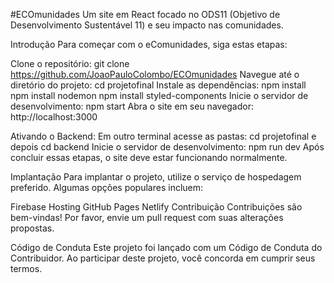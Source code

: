 #ECOmunidades
Um site em React focado no ODS11 (Objetivo de Desenvolvimento Sustentável 11) e seu impacto nas comunidades.

Introdução
Para começar com o eComunidades, siga estas etapas:

Clone o repositório: git clone https://github.com/JoaoPauloColombo/ECOmunidades
Navegue até o diretório do projeto: cd projetofinal
Instale as dependências: npm install npm install nodemon npm install styled-components
Inicie o servidor de desenvolvimento: npm start
Abra o site em seu navegador: http://localhost:3000

Ativando o Backend:
Em outro terminal acesse as pastas: cd projetofinal e depois cd backend
Inicie o servidor de desenvolvimento: npm run dev
Após concluir essas etapas, o site deve estar funcionando normalmente.

Implantação
Para implantar o projeto, utilize o serviço de hospedagem preferido. Algumas opções populares incluem:

Firebase Hosting
GitHub Pages
Netlify
Contribuição
Contribuições são bem-vindas! Por favor, envie um pull request com suas alterações propostas.

Código de Conduta
Este projeto foi lançado com um Código de Conduta do Contribuidor. Ao participar deste projeto, você concorda em cumprir seus termos.
